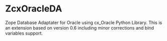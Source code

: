 ZcxOracleDA
===========

Zope Database Adaptater for Oracle using cx_Oracle Python Library. This is an extension based on version 0.6 including minor corrections and bind variables support.